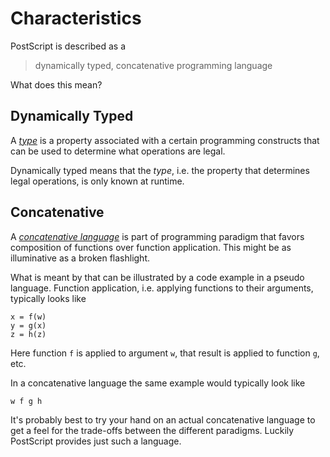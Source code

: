 # Characteristics
PostScript is described as a

> dynamically typed, concatenative programming language

What does this mean?

## Dynamically Typed
A [_type_][wikipedia:type-system] is a property associated with a certain programming constructs that can be used to determine what operations are legal.

Dynamically typed means that the _type_, i.e. the property that determines legal operations, is only known at runtime.

## Concatenative
A [_concatenative language_][wikipedia:concatenative] is part of programming paradigm that favors composition of functions over function application. This might be as illuminative as a broken flashlight.

What is meant by that can be illustrated by a code example in a pseudo language. Function application, i.e. applying functions to their arguments, typically looks like

```
x = f(w)
y = g(x)
z = h(z)
```

Here function `f` is applied to argument `w`, that result is applied to function `g`, etc.

In a concatenative language the same example would typically look like

```
w f g h
```

It's probably best to try your hand on an actual concatenative language to get a feel for the trade-offs between the different paradigms. Luckily PostScript provides just such a language.

[wikipedia:type-system]: https://en.wikipedia.org/wiki/Type_system
[wikipedia:concatenative]: https://en.wikipedia.org/wiki/Concatenative_programming_language
